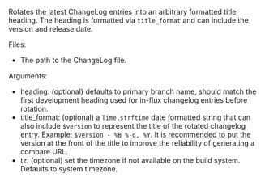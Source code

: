 Rotates the latest ChangeLog entries into an arbitrary formatted title heading.
The heading is formatted via `title_format` and can include the version
and release date.

Files:

- The path to the ChangeLog file.

Arguments:

- heading: (optional) defaults to primary branch name, should match the first development
  heading used for in-flux changelog entries before rotation.
- title_format: (optional) a `Time.strftime` date formatted string that can
  also include `$version` to represent the title of the rotated changelog entry.
  Example: `$version - %B %-d, %Y`. It is recommended to put the version at the
  front of the title to improve the reliability of generating a compare URL.
- tz: (optional) set the timezone if not available on the build system. Defaults
  to system timezone.
